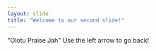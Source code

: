 ```yaml
---
layout: slide
title: "Welcome to our second slide!"
---
```

"Olotu Praise Jah" 
Use the left arrow to go back!
